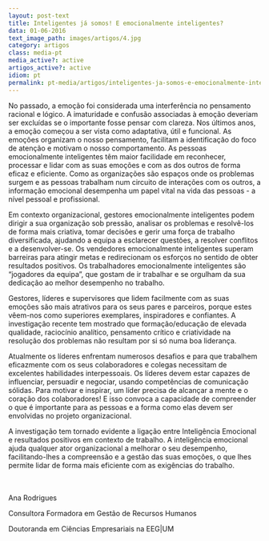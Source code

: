 ```yaml
---
layout: post-text
title: Inteligentes já somos! E emocionalmente inteligentes?
data: 01-06-2016
text_image_path: images/artigos/4.jpg
category: artigos
class: media-pt
media_active?: active
artigos_active?: active
idiom: pt
permalink: pt-media/artigos/inteligentes-ja-somos-e-emocionalmente-inteligentes
---
```



No passado, a emoção foi considerada uma interferência no pensamento racional e lógico. A imaturidade e confusão associadas à emoção deveriam ser excluídas se o importante fosse pensar com clareza. Nos últimos anos, a emoção começou a ser vista como adaptativa, útil e funcional. As emoções organizam o nosso pensamento, facilitam a identificação do foco de atenção e motivam o nosso comportamento. As pessoas emocionalmente inteligentes têm maior facilidade em reconhecer, processar e lidar com as suas emoções e com as dos outros de forma eficaz e eficiente. Como as organizações são espaços onde os problemas surgem e as pessoas trabalham num circuito de interações com os outros, a informação emocional desempenha um papel vital na vida das pessoas - a nível pessoal e profissional.

Em contexto organizacional, gestores emocionalmente inteligentes podem dirigir a sua organização sob pressão, analisar os problemas e resolvê-los de forma mais criativa, tomar decisões e gerir uma força de trabalho diversificada, ajudando a equipa a esclarecer questões, a resolver conflitos e a desenvolver-se. Os vendedores emocionalmente inteligentes superam barreiras para atingir metas e redirecionam os esforços no sentido de obter resultados positivos. Os trabalhadores emocionalmente inteligentes são “jogadores da equipa”, que gostam de ir trabalhar e se orgulham da sua dedicação ao melhor desempenho no trabalho.

Gestores, líderes e supervisores que lidem facilmente com as suas emoções são mais atrativos para os seus pares e parceiros, porque estes vêem-nos como superiores exemplares, inspiradores e confiantes. A investigação recente tem mostrado que formação/educação de elevada qualidade, raciocínio analítico, pensamento crítico e criatividade na resolução dos problemas não resultam por si só numa boa liderança.

Atualmente os líderes enfrentam numerosos desafios e para que trabalhem eficazmente com os seus colaboradores e colegas necessitam de excelentes habilidades interpessoais. Os líderes devem estar capazes de influenciar, persuadir e negociar, usando competências de comunicação sólidas. Para motivar e inspirar, um líder precisa de alcançar a mente e o coração dos colaboradores! E isso convoca a capacidade de compreender o que é importante para as pessoas e a forma como elas devem ser envolvidas no projeto organizacional.

A investigação tem tornado evidente a ligação entre Inteligência Emocional e resultados positivos em contexto de trabalho. A inteligência emocional ajuda qualquer ator organizacional a melhorar o seu desempenho, facilitando-lhes a compreensão e a gestão das suas emoções, o que lhes permite lidar de forma mais eficiente com as exigências do trabalho.<br><br><br>

 

Ana Rodrigues

Consultora Formadora em Gestão de Recursos Humanos

Doutoranda em Ciências Empresariais na EEG|UM
